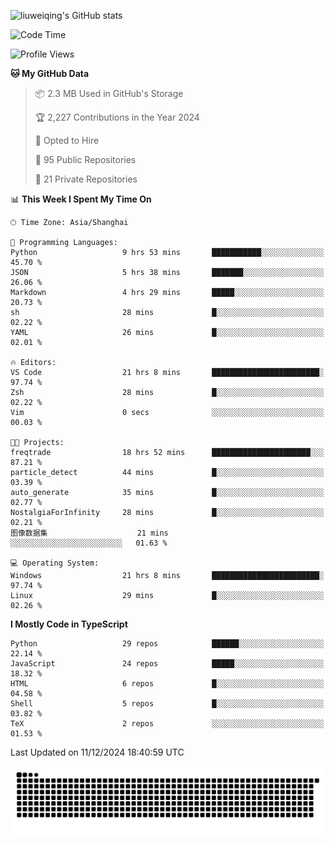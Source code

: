 ![liuweiqing's GitHub stats](https://github-readme-stats.vercel.app/api?username=14790897&show_icons=true&locale=cn&include_all_commits=true&count_private=true)

<!--START_SECTION:waka-->
![Code Time](http://img.shields.io/badge/Code%20Time-1%2C672%20hrs%2013%20mins-blue)

![Profile Views](http://img.shields.io/badge/Profile%20Views-15-blue)

**🐱 My GitHub Data** 

> 📦 2.3 MB Used in GitHub's Storage 
 > 
> 🏆 2,227 Contributions in the Year 2024
 > 
> 💼 Opted to Hire
 > 
> 📜 95 Public Repositories 
 > 
> 🔑 21 Private Repositories 
 > 
📊 **This Week I Spent My Time On** 

```text
🕑︎ Time Zone: Asia/Shanghai

💬 Programming Languages: 
Python                   9 hrs 53 mins       ███████████░░░░░░░░░░░░░░   45.70 % 
JSON                     5 hrs 38 mins       ███████░░░░░░░░░░░░░░░░░░   26.06 % 
Markdown                 4 hrs 29 mins       █████░░░░░░░░░░░░░░░░░░░░   20.73 % 
sh                       28 mins             █░░░░░░░░░░░░░░░░░░░░░░░░   02.22 % 
YAML                     26 mins             █░░░░░░░░░░░░░░░░░░░░░░░░   02.01 % 

🔥 Editors: 
VS Code                  21 hrs 8 mins       ████████████████████████░   97.74 % 
Zsh                      28 mins             █░░░░░░░░░░░░░░░░░░░░░░░░   02.22 % 
Vim                      0 secs              ░░░░░░░░░░░░░░░░░░░░░░░░░   00.03 % 

🐱‍💻 Projects: 
freqtrade                18 hrs 52 mins      ██████████████████████░░░   87.21 % 
particle_detect          44 mins             █░░░░░░░░░░░░░░░░░░░░░░░░   03.39 % 
auto_generate            35 mins             █░░░░░░░░░░░░░░░░░░░░░░░░   02.77 % 
NostalgiaForInfinity     28 mins             █░░░░░░░░░░░░░░░░░░░░░░░░   02.21 % 
图像数据集                    21 mins             ░░░░░░░░░░░░░░░░░░░░░░░░░   01.63 % 

💻 Operating System: 
Windows                  21 hrs 8 mins       ████████████████████████░   97.74 % 
Linux                    29 mins             █░░░░░░░░░░░░░░░░░░░░░░░░   02.26 % 
```

**I Mostly Code in TypeScript** 

```text
Python                   29 repos            ██████░░░░░░░░░░░░░░░░░░░   22.14 % 
JavaScript               24 repos            █████░░░░░░░░░░░░░░░░░░░░   18.32 % 
HTML                     6 repos             █░░░░░░░░░░░░░░░░░░░░░░░░   04.58 % 
Shell                    5 repos             █░░░░░░░░░░░░░░░░░░░░░░░░   03.82 % 
TeX                      2 repos             ░░░░░░░░░░░░░░░░░░░░░░░░░   01.53 % 
```




 Last Updated on 11/12/2024 18:40:59 UTC
<!--END_SECTION:waka-->

<picture>
  <source media="(prefers-color-scheme: dark)" srcset="https://raw.githubusercontent.com/14790897/14790897/output/github-contribution-grid-snake-dark.svg" />
  <source media="(prefers-color-scheme: light)" srcset="https://raw.githubusercontent.com/14790897/14790897/output/github-contribution-grid-snake.svg" />
  <img alt="github-snake" src="https://raw.githubusercontent.com/14790897/14790897/output/github-contribution-grid-snake.svg" />
</picture>
